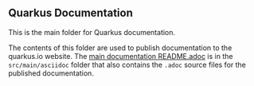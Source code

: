 ## Quarkus Documentation

This is the main folder for Quarkus documentation. 

The contents of this folder are used to publish documentation to the quarkus.io website.
The [main documentation README.adoc](src/main/asciidoc/README.adoc) is in the `src/main/asciidoc` folder that also contains the `.adoc` source files for the published documentation.
